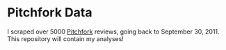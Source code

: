 # Pitchfork Data

I scraped over 5000 [Pitchfork](http://pitchfork.com/) reviews, going back to September 30, 2011. This repository will contain my analyses!